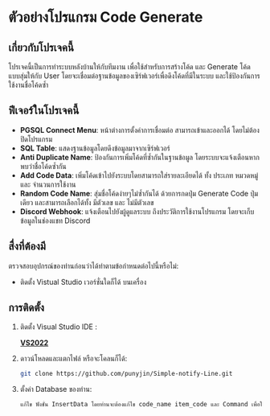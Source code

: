 # ตัวอย่างโปรแกรม Code Generate

## เกี่ยวกับโปรเจคนี้
โปรเจคนี้เป็นการทำระบบหลังบ้านให้กับทีมงาน เพื่อใช้สำหรับการสร้างโค้ด และ Generate 
โค้ดแบบสุ่มให้กับ User โดยจะเชื่อมต่อฐานข้อมูลของเซิร์ฟเวอร์เพื่อดึงโค้ดที่มีในระบบ
และใช้ป้องกันการใช้งานชื่อโค้ดซ้ำ

## ฟีเจอร์ในโปรเจคนี้ 
- **PGSQL Connect Menu**: หน้าต่างการตั้งค่าการเชื่อมต่อ สามารถเข้าและออกได้ โดยไม่ต้องปิดโปรแกรม
- **SQL Table**: แสดงฐานข้อมูลโดยดึงข้อมูลมาจากเซิร์ฟเวอร์
- **Anti Duplicate Name**: ป้องกันการเพิ่มโค้ดที่ซ้ำกันในฐานข้อมูล โดยระบบจะแจ้งเตือนหากพบว่าชื่อโค้ดซ้ำกัน
- **Add Code Data**: เพิ่มโค้ดเข้าไปยังระบบโดยสามารถใส่รายละเอียดได้ ทั้ง ประเภท หมวดหมู่ และ จำนวนการใช้งาน
- **Random Code Name**: สุ่มชื่อโค้ดง่ายๆไม่ซ้ำกันได้ ด้วยการกดปุ่ม Generate Code ปุ่มเดียว และสามารถเลือกได้ทั้ง มีตัวเลข และ ไม่มีตัวเลข
- **Discord Webhook**: แจ้งเตือนไปยังผู้ดูแลระบบ ถึงประวัติการใช้งานโปรแกรม โดยจะเก็บข้อมูลในช่องแชท Discord

## สื่งที่ต้องมี
ตรวจสอบอุปกรณ์ของท่านก่อนว่าได้ทำตามข้อกำหนดต่อไปนี้หรือไม่:
- ติดตั้ง Vistual Studio เวอร์ชั่นใดก็ได้ บนเครื่อง
  
## การติดตั้ง
1. ติดตั้ง Visual Studio IDE :
   
   **[VS2022](https://visualstudio.microsoft.com/vs/)**  
2. ดาวน์โหลดและแตกไฟล์ หรือจะโคลนก็ได้:
   ```bash
   git clone https://github.com/punyjin/Simple-notify-Line.git
   
3. ตั้งค่า Database ของท่าน:
   ```bash
   แก้ไข ฟังชั่น InsertData โดยท่านจะต้องแก้ไข code_name item_code และ Command เพื่อให้ตรงกับฐานข้อมูลของท่านที่มีอยู่
   
   
